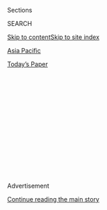<div id="app">

<div>

<div>

<div>

<div class="NYTAppHideMasthead css-1q2w90k e1suatyy0">

<div class="section css-ui9rw0 e1suatyy2">

<div class="css-eph4ug er09x8g0">

<div class="css-6n7j50">

</div>

<span class="css-1dv1kvn">Sections</span>

<div class="css-10488qs">

<span class="css-1dv1kvn">SEARCH</span>

</div>

[Skip to content](#site-content)[Skip to site index](#site-index)

</div>

<div id="masthead-section-label" class="css-1wr3we4 eaxe0e00">

[Asia
Pacific](https://www.nytimes3xbfgragh.onion/section/world/asia)

</div>

<div class="css-10698na e1huz5gh0">

</div>

</div>

<div id="masthead-bar-one" class="section hasLinks css-15hmgas e1csuq9d3">

<div class="css-uqyvli e1csuq9d0">

</div>

<div class="css-1uqjmks e1csuq9d1">

</div>

<div class="css-9e9ivx">

[](https://myaccount.nytimes3xbfgragh.onion/auth/login?response_type=cookie&client_id=vi)

</div>

<div class="css-1bvtpon e1csuq9d2">

[Today’s
Paper](https://www.nytimes3xbfgragh.onion/section/todayspaper)

</div>

</div>

</div>

</div>

<div data-aria-hidden="false">

<div id="site-content" data-role="main">

<div>

<div class="css-1aor85t" style="opacity:0.000000001;z-index:-1;visibility:hidden">

<div class="css-1hqnpie">

<div class="css-epjblv">

<span class="css-17xtcya">[Asia
Pacific](/section/world/asia)</span><span class="css-x15j1o">|</span><span class="css-fwqvlz">China
Is Detaining Muslims in Vast Numbers. The Goal:
‘Transformation.’</span>

</div>

<div class="css-k008qs">

<div class="css-1iwv8en">

<span class="css-18z7m18"></span>

<div>

</div>

</div>

<span class="css-1n6z4y">https://nyti.ms/2O0wPuq</span>

<div class="css-1705lsu">

<div class="css-4xjgmj">

<div class="css-4skfbu" data-role="toolbar" data-aria-label="Social Media Share buttons, Save button, and Comments Panel with current comment count" data-testid="share-tools">

  - 
  - 
  - 
  - 
    
    <div class="css-6n7j50">
    
    </div>

  - 

</div>

</div>

</div>

</div>

</div>

</div>

<div class="css-13pd83m">

</div>

<div id="top-wrapper" class="css-1sy8kpn">

<div id="top-slug" class="css-l9onyx">

Advertisement

</div>

[Continue reading the main
story](#after-top)

<div class="ad top-wrapper" style="text-align:center;height:100%;display:block;min-height:250px">

<div id="top" class="place-ad" data-position="top" data-size-key="top">

</div>

</div>

<div id="after-top">

</div>

</div>

<div id="sponsor-wrapper" class="css-1hyfx7x">

<div id="sponsor-slug" class="css-19vbshk">

Supported by

</div>

[Continue reading the main
story](#after-sponsor)

<div id="sponsor" class="ad sponsor-wrapper" style="text-align:center;height:100%;display:block">

</div>

<div id="after-sponsor">

</div>

</div>

<div class="css-1vkm6nb ehdk2mb0">

# China Is Detaining Muslims in Vast Numbers. The Goal: ‘Transformation.’

</div>

<div class="css-79elbk" data-testid="photoviewer-wrapper">

<div class="css-z3e15g" data-testid="photoviewer-wrapper-hidden">

</div>

<div class="css-1a48zt4 ehw59r15" data-testid="photoviewer-children">

![<span class="css-16f3y1r e13ogyst0" data-aria-hidden="true">“That was
a place that will breed vengeful feelings,” Abdusalam Muhemet said of
the internment camp in Xinjiang, in western China, where he and other
Muslims were held for
months.</span><span class="css-cnj6d5 e1z0qqy90" itemprop="copyrightHolder"><span class="css-1ly73wi e1tej78p0">Credit...</span><span><span>Erin
Trieb for The New York
Times</span></span></span>](https://static01.graylady3jvrrxbe.onion/images/2018/09/04/world/00xinjiang-6/merlin_143252649_d0056165-7ead-4eb6-ba4a-a04b6f36e7a5-articleLarge.jpg?quality=75&auto=webp&disable=upscale)

</div>

</div>

<div class="css-xt80pu e12qa4dv0">

<div class="css-18e8msd">

<div class="css-vp77d3 epjyd6m0">

<div class="css-1baulvz">

By [<span class="css-1baulvz last-byline" itemprop="name">Chris
Buckley</span>](https://www.nytimes3xbfgragh.onion/by/chris-buckley)

</div>

</div>

  - Sept. 8,
    2018

  - 
    
    <div class="css-4xjgmj">
    
    <div class="css-d8bdto" data-role="toolbar" data-aria-label="Social Media Share buttons, Save button, and Comments Panel with current comment count" data-testid="share-tools">
    
      - 
      - 
      - 
      - 
        
        <div class="css-6n7j50">
        
        </div>
    
      - 
    
    </div>
    
    </div>

</div>

<div class="css-tk9fsr">

[阅读简体中文版](https://cn.nytimes3xbfgragh.onion/china/20180908/china-builds-a-vast-network-of-detention-camps-to-transform-muslims/ "Read in Simplified Chinese")[閱讀繁體中文版](https://cn.nytimes3xbfgragh.onion/china/20180908/china-builds-a-vast-network-of-detention-camps-to-transform-muslims/zh-hant/ "Read in Traditional Chinese")

</div>

</div>

<div class="section meteredContent css-1r7ky0e" name="articleBody" itemprop="articleBody">

<div class="css-1fanzo5 StoryBodyCompanionColumn">

<div class="css-53u6y8">

HOTAN, China — On the edge of a desert in far western China, an imposing
building sits behind a fence topped with barbed wire. Large red
characters on the facade urge people to learn Chinese, study law and
acquire job skills. Guards make clear that visitors are not welcome.

Inside, hundreds of ethnic Uighur Muslims spend their days in a
high-pressure indoctrination program, where they are forced to listen to
lectures, sing hymns praising the Chinese Communist Party and write
“self-criticism” essays, according to detainees who have been
released.

The goal is to remove any devotion to Islam.

Abdusalam Muhemet, 41, said the police detained him for reciting a verse
of the Quran at a funeral. After two months in a nearby camp, he and
more than 30 others were ordered to renounce their past lives. Mr.
Muhemet said he went along but quietly seethed.

“That was not a place for getting rid of extremism,” he recalled. “That
was a place that will breed vengeful feelings and erase Uighur
identity.”

</div>

</div>

<div class="css-1fanzo5 StoryBodyCompanionColumn">

<div class="css-53u6y8">

This camp outside Hotan, an ancient oasis town in the Taklamakan Desert,
is one of hundreds that China has built in the past few years. It is
part of a campaign of breathtaking scale and ferocity that has swept up
hundreds of thousands of Chinese Muslims for weeks or months of what
critics describe as brainwashing, usually without criminal charges.

Though limited to China’s western region of Xinjiang, it is the
country’s most sweeping internment program since the Mao era — and the
focus of a growing chorus of international
criticism.

</div>

</div>

<div style="max-width:100%;margin:0 auto">

<div class="css-17dprlf" data-id="100000006119100" data-slug="china-facebook-promo" style="max-width:300px">

</div>

</div>

<div class="css-1fanzo5 StoryBodyCompanionColumn">

<div class="css-53u6y8">

China has sought for decades to restrict the practice of Islam and
maintain an iron grip in Xinjiang, a region almost as big as Alaska
where more than half the population of 24 million belongs to [Muslim
ethnic minority
groups](http://theasiadialogue.com/2016/03/07/spatial-results-of-the-2010-census-in-xinjiang/).
Most are Uighurs, whose religion, language and culture, along with a
history of independence movements and resistance to Chinese rule, have
long unnerved Beijing.

</div>

</div>

<div class="css-1fanzo5 StoryBodyCompanionColumn">

<div class="css-53u6y8">

After a succession of violent antigovernment attacks [reached a peak
in 2014](https://www.nytimes3xbfgragh.onion/2014/03/04/world/asia/han-uighur-relations-china.html),
the Communist Party chief, Xi Jinping, sharply escalated the crackdown,
orchestrating an unforgiving drive to turn ethnic Uighurs and other
Muslim minorities into loyal citizens and supporters of the party.

</div>

</div>

<div class="css-79elbk" data-testid="photoviewer-wrapper">

<div class="css-z3e15g" data-testid="photoviewer-wrapper-hidden">

</div>

<div class="css-1a48zt4 ehw59r15" data-testid="photoviewer-children">

![<span class="css-16f3y1r e13ogyst0" data-aria-hidden="true">A sign
describes this facility on the edge of Hotan, a city in Xinjiang, as a
“concentrated transformation-through-education
center.”</span>](https://static01.graylady3jvrrxbe.onion/images/2018/09/04/world/00xinjiang-1/merlin_143059680_1ea354ae-320f-4ca6-8688-4cbd5bd76c79-articleLarge.jpg?quality=75&auto=webp&disable=upscale)

</div>

</div>

<div class="css-1fanzo5 StoryBodyCompanionColumn">

<div class="css-53u6y8">

“Xinjiang is in an active period of terrorist activities, intense
struggle against separatism and painful intervention to treat this,” Mr.
Xi told officials, according to [reports in the state news
media](http://cpc.people.com.cn/n1/2017/0420/c64102-29225251.html) last
year.

In addition to the mass detentions, the authorities have intensified the
use of informers and expanded police surveillance, even installing
cameras in some people’s homes. Human rights activists and experts say
the campaign has traumatized Uighur society, leaving behind fractured
communities and families.

“Penetration of everyday life is almost really total now,” said [Michael
Clarke](https://crawford.anu.edu.au/people/academic/michael-clarke), an
expert on Xinjiang at Australian National University in Canberra. “You
have ethnic identity, Uighur identity in particular, being singled out
as this kind of pathology.”

China has categorically denied reports of abuses in Xinjiang. At a
meeting of a United Nations panel in Geneva last month, it said it does
not operate re-education camps and described the facilities in question
as [mild corrective
institutions](https://www.nytimes3xbfgragh.onion/2018/08/13/world/asia/china-xinjiang-un.html)
that provide job training.

“There is no arbitrary detention,” Hu Lianhe, an official with a role in
Xinjiang policy, [told the U.N. Committee on the Elimination of Racial
Discrimination](http://webtv.un.org/en/ga/watch/consideration-of-china-contd-2655th-meeting-96th-session-committee-on-elimination-of-racial-discrimination/5821422267001/?term=&lan=english).
“There is no such thing as re-education centers.”

The committee pressed Beijing to disclose how many people have been
detained and free them, but the Ministry of Foreign Affairs dismissed
the demand as having “no factual basis” and said China’s security
measures were comparable to those of other countries.

</div>

</div>

<div class="css-1fanzo5 StoryBodyCompanionColumn">

<div class="css-53u6y8">

The government’s business-as-usual defense, however, is contradicted by
overwhelming evidence, including official directives, studies, news
reports and construction plans that have surfaced online, as well as the
eyewitness accounts of a growing number of former detainees who have
fled to countries such as Turkey and Kazakhstan.

The government’s own documents describe a vast network of camps —
usually called “transformation through education” centers — that has
expanded without public debate, specific legislative authority or any
system of appeal for those detained.

The New York Times interviewed four recent camp inmates from Xinjiang
who described physical and verbal abuse by guards; grinding routines of
singing, lectures and self-criticism meetings; and the gnawing anxiety
of not knowing when they would be released. Their accounts were echoed
in interviews with more than a dozen Uighurs with relatives who were in
the camps or had disappeared, many of whom spoke on condition of
anonymity to avoid government retaliation.

The Times also discovered reports online written by teams of Chinese
officials who were assigned to monitor families with detained relatives,
and [a study published last
year](http://www.zjdata.net/literature/detail/657545.html) that said
officials in some places were indiscriminately sending ethnic Uighurs to
the camps to meet numerical quotas.

The study, by Qiu Yuanyuan, a scholar at the Xinjiang Party School,
where officials are trained, warned that the detentions could backfire
and fan radicalism. “Recklessly setting quantitative goals for
transformation through education has been erroneously used” in some
areas, she wrote. “The targeting is imprecise, and the scope has been
expanding.”

</div>

</div>

<div class="css-79elbk" data-testid="photoviewer-wrapper">

<div class="css-z3e15g" data-testid="photoviewer-wrapper-hidden">

</div>

<div class="css-1a48zt4 ehw59r15" data-testid="photoviewer-children">

<div class="css-1xdhyk6 erfvjey0">

<span class="css-1ly73wi e1tej78p0">Image</span>

<div class="css-zjzyr8">

<div data-testid="lazyimage-container" style="height:261.64444444444445px">

</div>

</div>

</div>

<span class="css-16f3y1r e13ogyst0" data-aria-hidden="true">A satellite
image taken over Hotan in late August showed that the internment camp,
center, had expanded.
</span><span class="css-cnj6d5 e1z0qqy90" itemprop="copyrightHolder"><span class="css-1ly73wi e1tej78p0">Credit...</span><span>Planet
Labs Inc.</span></span>

</div>

</div>

<div class="css-1fanzo5 StoryBodyCompanionColumn">

<div class="css-53u6y8">

## Eradicating a ‘Virus’

The long days in the re-education camp usually began with a jog.

Nearly every morning, Mr. Muhemet recalled, he and dozens of others —
college graduates, businessmen, farmers — were told to run around an
assembly ground. Impatient guards sometimes slapped and shoved the
older, slower inmates, he said.

</div>

</div>

<div class="css-1fanzo5 StoryBodyCompanionColumn">

<div class="css-53u6y8">

Then they were made to sing rousing patriotic hymns in Chinese, such as
“Without the Communist Party, There Would Be No New China.” Those who
could not remember the words were denied breakfast, and they all learned
the words quickly.

Mr. Muhemet, a stocky man who ran a restaurant in Hotan before fleeing
China this year, said he spent seven months in a police cell and more
than two months in the camp in 2015 without ever being charged with a
crime. Most days, he said, the camp inmates assembled to hear long
lectures by officials who warned them not to embrace Islamic radicalism,
support Uighur independence or defy the Communist Party.

The officials did not ban Islam but dictated very narrow limits for how
it should be practiced, including a prohibition against praying at home
if there were friends or guests present, he said. In other sessions, the
inmates were forced to memorize laws and write essays criticizing
themselves.

“In the end, all the officials had one key point,” he said. “The
greatness of the Chinese Communist Party, the backwardness of Uighur
culture and the advanced nature of Chinese culture.”

After two months, Mr. Muhemet’s family was finally allowed to visit the
camp, located near “[New Harmony
Village](https://www.thepaper.cn/newsDetail_forward_1266895),” a
settlement built as a symbol of friendship between ethnic Uighurs and
the majority Han Chinese. “I couldn’t say anything,” he recalled. “I
just held my two sons and wife, and cried and cried.”

The Xinjiang government issued [“deradicalization”
rules](http://xj.people.com.cn/n2/2017/0330/c186332-29942874.html) last
year that gave vague authorization for the camps, and many counties now
run several of them, according to government documents, including
requests for bids from construction companies to build
them.

</div>

</div>

<div class="css-79elbk" data-testid="photoviewer-wrapper">

<div class="css-z3e15g" data-testid="photoviewer-wrapper-hidden">

</div>

<div class="css-1a48zt4 ehw59r15" data-testid="photoviewer-children">

<div class="css-1xdhyk6 erfvjey0">

<span class="css-1ly73wi e1tej78p0">Image</span>

<div class="css-zjzyr8">

<div data-testid="lazyimage-container" style="height:257.77777777777777px">

</div>

</div>

</div>

<span class="css-16f3y1r e13ogyst0" data-aria-hidden="true">Police
outposts and checkpoints dot the streets of Hotan every few hundred
yards. President Xi Jinping, seen on the screen above, has overseen a
security crackdown across
Xinjiang.</span><span class="css-cnj6d5 e1z0qqy90" itemprop="copyrightHolder"><span class="css-1ly73wi e1tej78p0">Credit...</span><span>Ng
Han Guan/Associated Press</span></span>

</div>

</div>

<div class="css-1fanzo5 StoryBodyCompanionColumn">

<div class="css-53u6y8">

Some facilities are designed for inmates who are allowed to go home at
night. Others can house thousands around the clock. One camp outside
Hotan has grown in the past two years from a few small buildings to
facilities on at least 36 acres, larger than Alcatraz Island, and work
appears to be underway to expand it further, according to satellite
photos.

In government documents, local officials sometimes liken inmates to
patients requiring isolation and emergency intervention.

“Anyone infected with an ideological ‘virus’ must be swiftly sent for
the ‘residential care’ of transformation-through-education classes
before illness arises,” [a
document](http://www.pinlue.com/article/2017/04/1221/211147275246.html)
issued by party authorities in Hotan said.

The number of Uighurs, as well as Kazakhs and other Muslim minorities,
who have been detained in the camps is unclear. Estimates range from
[several hundred
thousand](https://jamestown.org/program/evidence-for-chinas-political-re-education-campaign-in-xinjiang/)
to [perhaps a
million](https://www.nytimes3xbfgragh.onion/2018/08/10/world/asia/china-xinjiang-un-uighurs.html),
with exile Uighur groups saying the number is even higher.

About 1.5 percent of China’s total population lives in Xinjiang. But the
region accounted for more than 20 percent of arrests nationwide last
year, [according to official
data](https://www.nchrd.org/2018/07/criminal-arrests-in-xinjiang-account-for-21-of-chinas-total-in-2017/)
compiled by Chinese Human Rights Defenders, an advocacy group. Those
figures do not include people in the re-education camps.

Residents said people have been sent to the camps for visiting relatives
abroad; for possessing books about religion and Uighur culture; and even
for wearing a T-shirt with a Muslim crescent. Women are sometimes
detained because of transgressions by their husbands or sons.

One official directive warns people to look for [75 signs of “religious
extremism,”](http://www.cssn.cn/zjx/zjx_zjsj/201412/t20141224_1454905.shtml "In Chinese")
including behavior that would be considered unremarkable in other
countries: growing a beard as a young man, praying in public places
outside mosques or even abruptly trying to give up smoking or
drinking.

</div>

</div>

<div class="css-79elbk" data-testid="photoviewer-wrapper">

<div class="css-z3e15g" data-testid="photoviewer-wrapper-hidden">

</div>

<div class="css-1a48zt4 ehw59r15" data-testid="photoviewer-children">

<div class="css-1xdhyk6 erfvjey0">

<span class="css-1ly73wi e1tej78p0">Image</span>

<div class="css-zjzyr8">

<div data-testid="lazyimage-container" style="height:257.77777777777777px">

</div>

</div>

</div>

<span class="css-16f3y1r e13ogyst0" data-aria-hidden="true">Chinese
military police at a rally last year in Hotan. Schools, hospitals and
other facilities in the city are ringed by barbed
wire.</span><span class="css-cnj6d5 e1z0qqy90" itemprop="copyrightHolder"><span class="css-1ly73wi e1tej78p0">Credit...</span><span>Agence
France-Presse — Getty Images</span></span>

</div>

</div>

<div class="css-1fanzo5 StoryBodyCompanionColumn">

<div class="css-53u6y8">

## ‘We Are in Trouble’

Hotan feels as if under siege by an invisible enemy. Fortified police
outposts and checkpoints dot the streets every few hundred yards.
Schools, kindergartens, gas stations and hospitals are garlanded in
barbed wire. Surveillance cameras sprout from shops, apartment entrances
and metal poles.

“It’s very tense here,” a police officer said. “We haven’t rested for
three years.”

This [city
of 390,000](http://www.hts.gov.cn/xinxigongkai/show.php?itemid=809)
underwent a Muslim revival about a decade ago. Most Uighurs have adhered
to relatively relaxed forms of Sunni Islam, and a significant number are
secular. But budding prosperity and growing interaction with the Middle
East fueled interest in stricter Islamic traditions. Men grew long
beards, while women wore hijabs that were not a part of traditional
Uighur dress.

Now the beards and hijabs are gone, and posters warn against them.
Mosques appear poorly attended; people must register to enter and
worship under the watch of surveillance
cameras.

</div>

</div>

<div style="max-width:100%;margin:0 auto">

<div class="css-17dprlf" data-id="100000006092358" data-slug="08xinjiang-map" style="max-width:600px">

</div>

</div>

<div class="css-1fanzo5 StoryBodyCompanionColumn">

<div class="css-53u6y8">

The government shifted to harsher policies in 2009 after protests in
Xinjiang’s capital, Urumqi, spiraled into rioting and left [nearly 200
people
dead](https://www.webcitation.org/5p3pHXm0l?url=http://news.xinhuanet.com/english/2009-07/18/content_11727782.htm).
Mr. Xi and his regional functionaries went further, adopting methods
reminiscent of Mao’s draconian rule — mass rallies, public confessions
and “work teams” assigned to ferret out dissent.

They have also wired dusty towns across Xinjiang with an array of
technology that has put the region on the cutting edge of programs for
surveillance cameras as well as facial and voice recognition. [Spending
on security in
Xinjiang](http://www.xinjiangnet.com.cn/2018/0203/2044552.shtml "In Chinese")
has soared, with nearly $8.5 billion allocated for the police, courts
and other law enforcement agencies last year, nearly double the previous
year’s amount.

</div>

</div>

<div class="css-1fanzo5 StoryBodyCompanionColumn">

<div class="css-53u6y8">

The campaign has polarized Uighur society. Many of the ground-level
enforcers are Uighurs themselves, including police officers and
officials who staff the camps and security checkpoints.

Ordinary Uighurs moving about Hotan sometimes shuffle on and off buses
several times to pass through metal detectors, swipe their identity
cards or hand over and unlock their mobile phones for
inspection.

</div>

</div>

<div class="css-79elbk" data-testid="photoviewer-wrapper">

<div class="css-z3e15g" data-testid="photoviewer-wrapper-hidden">

</div>

<div class="css-1a48zt4 ehw59r15" data-testid="photoviewer-children">

<div class="css-1xdhyk6 erfvjey0">

<span class="css-1ly73wi e1tej78p0">Image</span>

<div class="css-zjzyr8">

<div data-testid="lazyimage-container" style="height:273.88888888888886px">

</div>

</div>

</div>

<span class="css-16f3y1r e13ogyst0" data-aria-hidden="true">On patrol in
Hotan. “It’s very tense here,” one police officer said. “We haven’t
rested for three
years.”</span><span class="css-cnj6d5 e1z0qqy90" itemprop="copyrightHolder"><span class="css-1ly73wi e1tej78p0">Credit...</span><span>Ben
Dooley/Agence France-Presse — Getty Images</span></span>

</div>

</div>

<div class="css-1fanzo5 StoryBodyCompanionColumn">

<div class="css-53u6y8">

A resident or local cadre is assigned to monitor every 10 families in
Xinjiang, reporting on comings and goings and activities deemed
suspicious, including praying and visits to mosques, according to
residents and [government
reports](http://kzls.xjkunlun.cn/www.xjkzdj.cn/xwsd/bddt/2017/5502935.htm).
Residents said the police sometimes search homes for forbidden books and
suspect items such as prayer mats, using special equipment to check
walls and floors for hidden caches.

The authorities are also gathering biometric data and
[DNA](https://www.hrw.org/news/2017/12/13/china-minority-region-collects-dna-millions).
Two Uighurs, a former official and a student, said they were ordered to
show up at police buildings where officers recorded their voices, took
pictures of their heads at different angles and collected hair and blood
samples.

The pressure on Uighur villages intensifies when party “work teams”
arrive and take up residence, sometimes living in local homes. The teams
ask villagers to inform on relatives, friends and neighbors, and they
investigate residents’ attitudes and activities, according to government
reports published online.

One account published last year described how the authorities in one
village arranged for detainees accused of “religious extremism” to be
[denounced by their
relatives](http://www.cqvip.com/read/read.aspx?id=7000154900 "In Chinese")
at a public rally, and encouraged other families to report similar
activities.

</div>

</div>

<div class="css-1fanzo5 StoryBodyCompanionColumn">

<div class="css-53u6y8">

“More and more people are coming forward with information,” Cao Lihai,
an editor for a party journal, wrote in the report. “Some parents have
personally brought in their children to give themselves up.”

A Uighur woman in her 20s who asked to be identified only by her
surname, Gul, said she came under scrutiny after wearing an Islamic head
wrap and reading books about religion and Uighur history. Local
officials installed cameras at her family’s door — and inside their
living room.

“We would always have to be careful what we said and what we did and
what we read,” she said.

Every week, Ms. Gul added, a neighborhood official visited and spent at
least two hours interrogating her. Eventually, the authorities sent her
to a full-time re-education camp.

Ms. Gul, who fled China after being released, later tried to contact her
brother to find out if he was in trouble. He sent a wordless reply, an
emoticon face in tears.

Afterward, Ms. Gul’s mother sent her another message: “Please don’t call
us again. We are in
trouble.”

</div>

</div>

<div class="css-79elbk" data-testid="photoviewer-wrapper">

<div class="css-z3e15g" data-testid="photoviewer-wrapper-hidden">

</div>

<div class="css-1a48zt4 ehw59r15" data-testid="photoviewer-children">

<div class="css-1xdhyk6 erfvjey0">

<span class="css-1ly73wi e1tej78p0">Image</span>

<div class="css-zjzyr8">

<div data-testid="lazyimage-container" style="height:257.77777777777777px">

</div>

</div>

</div>

<span class="css-16f3y1r e13ogyst0" data-aria-hidden="true">Walking past
a mosque in the city of Kashgar. Muslims throughout Xinjiang are under
intense scrutiny. “Penetration of everyday life is almost really total
now,” one expert
said.</span><span class="css-cnj6d5 e1z0qqy90" itemprop="copyrightHolder"><span class="css-1ly73wi e1tej78p0">Credit...</span><span>Gilles
Sabrié for The New York Times</span></span>

</div>

</div>

<div class="css-1fanzo5 StoryBodyCompanionColumn">

<div class="css-53u6y8">

## Broken Families

The Chinese government says it is winning a war against Islamic
extremism and separatism, which it blames for attacks that have killed
hundreds in recent years. Information about such violence is censored
and incomplete, but incidents appear to have fallen off sharply since
2014, when the “deradicalization” push began.

</div>

</div>

<div class="css-1fanzo5 StoryBodyCompanionColumn">

<div class="css-53u6y8">

Still, many who have emerged from the indoctrination program say it has
hardened public attitudes against Beijing.

“It was of absolutely no use,” said Omurbek Eli, a Kazakh businessman,
of his time [held in a camp
in 2017](https://www.rfa.org/english/news/uyghur/kazakh-01302018161655.html).
“The outcome will be the opposite. They will become even more resistant
to Chinese influence.”

For many families, the disappearance of a loved one into the camps can
be devastating, both emotionally and economically — a point reflected in
reports posted online by the party’s “work teams.”

Some of these reports describe Uighur families [unable to harvest
crops](https://www.meipian.cn/12nasvul) on their own because so many
members have been taken away, and one mentioned a mother [left to care
for five children](https://www.jianshu.com/p/35d75dd53642). In another
report, an official near Hotan [described holding a village
meeting](https://www.meipian.cn/j1ja93p) to calm distraught relatives of
those sent to the camps.

The mass internments also break Uighur families by forcing members to
disown their kin or by separating small children from their parents. So
many parents have been detained in Kashgar, a city in western Xinjiang,
that it has [expanded](http://www.xjks.gov.cn/Item/41128.aspx) boarding
schools to take custody of older, “troubled” children.

“Whether consciously or unconsciously, authorities in Xinjiang have
recognized the power of families as an alternative source of authority,”
said [Rian Thum](http://cas.loyno.edu/history/bios/rian-thum), a
professor at Loyola University in New Orleans who has [followed the
detentions](https://www.nytimes3xbfgragh.onion/2018/05/15/opinion/china-re-education-camps.html).
“The kind of extreme party loyalty they want has no room for that.”

Ms. Gul said the camp she was in was ramshackle enough that children who
lived nearby sometimes crept up to a window late at night and called out
to their mothers inside. “Their children would come and say, ‘Mother, I
miss you,’” she said.

“We didn’t say anything,” she added, “because there was a camera inside
the cell.”

</div>

</div>

</div>

<div>

</div>

<div>

</div>

<div>

</div>

<div>

<div id="bottom-wrapper" class="css-1ede5it">

<div id="bottom-slug" class="css-l9onyx">

Advertisement

</div>

[Continue reading the main
story](#after-bottom)

<div id="bottom" class="ad bottom-wrapper" style="text-align:center;height:100%;display:block;min-height:90px">

</div>

<div id="after-bottom">

</div>

</div>

</div>

</div>

</div>

## Site Index

<div>

</div>

## Site Information Navigation

  - [© <span>2020</span> <span>The New York Times
    Company</span>](https://help.nytimes3xbfgragh.onion/hc/en-us/articles/115014792127-Copyright-notice)

<!-- end list -->

  - [NYTCo](https://www.nytco.com/)
  - [Contact
    Us](https://help.nytimes3xbfgragh.onion/hc/en-us/articles/115015385887-Contact-Us)
  - [Work with us](https://www.nytco.com/careers/)
  - [Advertise](https://nytmediakit.com/)
  - [T Brand Studio](http://www.tbrandstudio.com/)
  - [Your Ad
    Choices](https://www.nytimes3xbfgragh.onion/privacy/cookie-policy#how-do-i-manage-trackers)
  - [Privacy](https://www.nytimes3xbfgragh.onion/privacy)
  - [Terms of
    Service](https://help.nytimes3xbfgragh.onion/hc/en-us/articles/115014893428-Terms-of-service)
  - [Terms of
    Sale](https://help.nytimes3xbfgragh.onion/hc/en-us/articles/115014893968-Terms-of-sale)
  - [Site
    Map](https://spiderbites.nytimes3xbfgragh.onion)
  - [Help](https://help.nytimes3xbfgragh.onion/hc/en-us)
  - [Subscriptions](https://www.nytimes3xbfgragh.onion/subscription?campaignId=37WXW)

</div>

</div>

</div>

</div>
